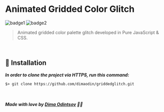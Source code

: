 # Animated Gridded Color Glitch
![badge1](https://img.shields.io/badge/javascript-%23323330.svg?style=for-the-badge&logo=javascript&logoColor=%23F7DF1E) ![badge2](https://img.shields.io/badge/css3-%231572B6.svg?style=for-the-badge&logo=css3&logoColor=white)
> Animated gridded color palette glitch developed in Pure JavaScript &amp; CSS.

<br>

## :construction_worker: Installation

***In order to clone the project via HTTPS, run this command:***

```
$> git clone https://github.com/dimaodin/griddedglitch.git
```

<br>

##### Made with love by [Dima Odintsov](https://github.com/DimaOdin) 💜🚀








